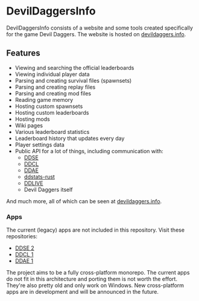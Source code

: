 # DevilDaggersInfo

DevilDaggersInfo consists of a website and some tools created specifically for the game Devil Daggers. The website is hosted on [devildaggers.info](https://devildaggers.info/).

## Features

- Viewing and searching the official leaderboards
- Viewing individual player data
- Parsing and creating survival files (spawnsets)
- Parsing and creating replay files
- Parsing and creating mod files
- Reading game memory
- Hosting custom spawnsets
- Hosting custom leaderboards
- Hosting mods
- Wiki pages
- Various leaderboard statistics
- Leaderboard history that updates every day
- Player settings data
- Public API for a lot of things, including communication with:
	- [DDSE](https://github.com/NoahStolk/DevilDaggersSurvivalEditor)
	- [DDCL](https://github.com/NoahStolk/DevilDaggersCustomLeaderboards)
	- [DDAE](https://github.com/NoahStolk/DevilDaggersAssetEditor)
	- [ddstats-rust](https://github.com/lsaa/ddstats-rust)
	- [DDLIVE](https://github.com/rotisseriechicken/DDLIVE)
	- Devil Daggers itself

And much more, all of which can be seen at [devildaggers.info](https://devildaggers.info/).

### Apps

The current (legacy) apps are not included in this repository. Visit these repositories:

- [DDSE 2](https://github.com/NoahStolk/DevilDaggersSurvivalEditor)
- [DDCL 1](https://github.com/NoahStolk/DevilDaggersCustomLeaderboards)
- [DDAE 1](https://github.com/NoahStolk/DevilDaggersAssetEditor)

The project aims to be a fully cross-platform monorepo. The current apps do not fit in this architecture and porting them is not worth the effort. They're also pretty old and only work on Windows. New cross-platform apps are in development and will be announced in the future.
